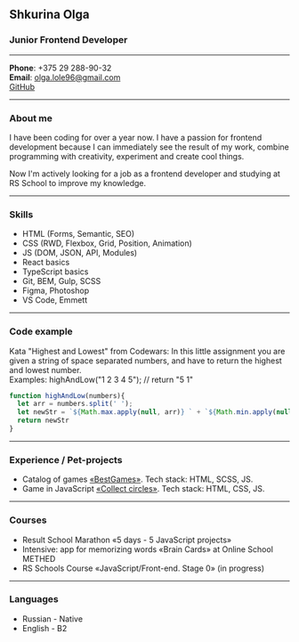 ## Shkurina Olga
### Junior Frontend Developer
---
**Phone**: +375 29 288-90-32  
**Email**: olga.lole96@gmail.com  
[GitHub](https://github.com/OlgaSS)   

---
### About me
I have been coding for over a year now. I have a passion for frontend development because I can immediately see the result of my work, combine programming with creativity, experiment and create cool things. 

Now I'm actively looking for a job as a frontend developer and studying at RS School to improve my knowledge.

---
### Skills  
- HTML (Forms, Semantic, SEO)
- CSS (RWD, Flexbox, Grid, Position, Animation)
- JS (DOM, JSON, API, Modules)
- React basics
- TypeScript basics
- Git, BEM, Gulp, SCSS
- Figma, Photoshop
- VS Code, Emmett
---
### Code example
Kata "Highest and Lowest" from Codewars:
In this little assignment you are given a string of space separated numbers, and have to return the highest and lowest number.  
Examples: highAndLow("1 2 3 4 5"); // return "5 1"

```javascript
function highAndLow(numbers){
  let arr = numbers.split(' ');
  let newStr = `${Math.max.apply(null, arr)} ` + `${Math.min.apply(null, arr)}`;
  return newStr
}
```
---
### Experience / Pet-projects
- Catalog of games [«BestGames»](https://github.com/OlgaSS/bestGames). Tech stack: HTML, SCSS, JS.
- Game in JavaScript [«Collect circles»](https://github.com/OlgaSS/js-game). Tech stack: HTML, CSS, JS.

---
### Courses
- Result School Marathon «5 days - 5 JavaScript projects»
- Intensive: app for memorizing words «Brain Cards» at Online School METHED
- RS Schools Course «JavaScript/Front-end. Stage 0» (in progress)
---
### Languages
- Russian - Native
- English - B2
